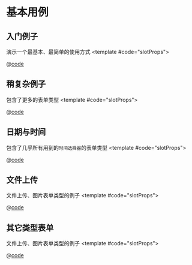 # 基本用例

## 入门例子
演示一个最基本、最简单的使用方式
<effect-code cmp='basic-use-one'>
<template #code="slotProps">

@[code](@cmp/basic-use-one.vue)

</template>
</effect-code>

## 稍复杂例子
包含了更多的表单类型
<effect-code cmp='basic-use-two'>
<template #code="slotProps">

@[code](@cmp/basic-use-two.vue)

</template>
</effect-code>


## 日期与时间
包含了几乎所有用到的`时间选择器`的表单类型
<effect-code cmp='basic-use-three'>
<template #code="slotProps">

@[code](@cmp/basic-use-three.vue)

</template>
</effect-code>


## 文件上传
文件上传、图片表单类型的例子
<effect-code cmp='basic-use-four'>
<template #code="slotProps">

@[code](@cmp/basic-use-four.vue)

</template>
</effect-code>

## 其它类型表单
文件上传、图片表单类型的例子
<effect-code cmp='basic-use-five'>
<template #code="slotProps">

@[code](@cmp/basic-use-five.vue)

</template>
</effect-code>